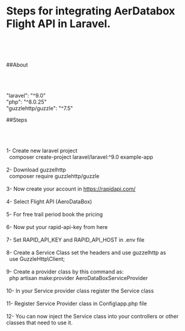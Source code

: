 <h1><b>Steps for integrating AerDatabox Flight API in Laravel. </b></h1><br><br><br>


##About<br><br><br><br>

"laravel": "^9.0"<br>
"php": "^8.0.25"<br>
"guzzlehttp/guzzle": "^7.5"<br>

##Steps<br><br><br><br>

1- Create new laravel project<br>
&nbsp;&nbsp;composer create-project laravel/laravel:^9.0 example-app<br><br>
2- Download guzzelhttp<br>
&nbsp;&nbsp;composer require guzzlehttp/guzzle<br><br>
3- Now create your account in https://rapidapi.com/<br><br>
4- Select Flight API (AeroDataBox)<br><br>
5- For free trail period book the pricing<br><br>
6- Now put your rapid-api-key from here<br><br>
7- Set RAPID_API_KEY and RAPID_API_HOST in .env file<br><br>
8- Create a Service Class set the headers and use guzzelhttp as<br>
&nbsp;&nbsp;use GuzzleHttp\Client;<br><br>
9- Create a provider class by this command as:<br>
&nbsp;&nbsp;php artisan make:provider AeroDataBoxServiceProvider<br><br>
10- In your Service provider class register the Service class<br><br>
11- Register Service Provider class in Config\app.php file<br><br>
12- You can now inject the Service class into your controllers or other classes that need to use it.<br><br>


